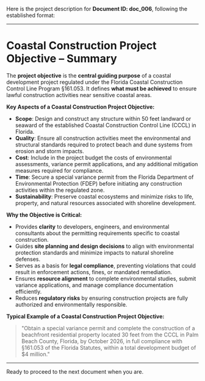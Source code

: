 Here is the project description for **Document ID: doc_006**, following the established format:

---

# **Coastal Construction Project Objective – Summary**

The **project objective** is the **central guiding purpose** of a coastal development project regulated under the Florida Coastal Construction Control Line Program §161.053. It defines **what must be achieved** to ensure lawful construction activities near sensitive coastal areas.

**Key Aspects of a Coastal Construction Project Objective:**
- **Scope**: Design and construct any structure within 50 feet landward or seaward of the established Coastal Construction Control Line (CCCL) in Florida.
- **Quality**: Ensure all construction activities meet the environmental and structural standards required to protect beach and dune systems from erosion and storm impacts.
- **Cost**: Include in the project budget the costs of environmental assessments, variance permit applications, and any additional mitigation measures required for compliance.
- **Time**: Secure a special variance permit from the Florida Department of Environmental Protection (FDEP) before initiating any construction activities within the regulated zone.
- **Sustainability**: Preserve coastal ecosystems and minimize risks to life, property, and natural resources associated with shoreline development.

**Why the Objective is Critical:**
- Provides **clarity** to developers, engineers, and environmental consultants about the permitting requirements specific to coastal construction.
- Guides **site planning and design decisions** to align with environmental protection standards and minimize impacts to natural shoreline defenses.
- Serves as a basis for **legal compliance**, preventing violations that could result in enforcement actions, fines, or mandated remediation.
- Ensures **resource alignment** to complete environmental studies, submit variance applications, and manage compliance documentation efficiently.
- Reduces **regulatory risks** by ensuring construction projects are fully authorized and environmentally responsible.

**Typical Example of a Coastal Construction Project Objective:**
> "Obtain a special variance permit and complete the construction of a beachfront residential property located 30 feet from the CCCL in Palm Beach County, Florida, by October 2026, in full compliance with §161.053 of the Florida Statutes, within a total development budget of $4 million."

---

Ready to proceed to the next document when you are.